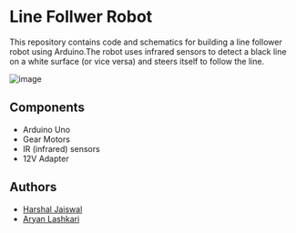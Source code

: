 
# Line Follwer Robot
This repository contains code and schematics for building a line follower robot using Arduino.The robot uses infrared sensors to detect a black line on a white surface (or vice versa) and steers itself to follow the line.

![image](https://github.com/Harhsalj23/Line-Follwer-Robot/assets/148116081/174877be-06cf-4167-8d93-401dc7649a2e)



## Components
- Arduino Uno
- Gear Motors
- IR (infrared) sensors
- 12V Adapter
## Authors

- [Harshal Jaiswal](http://www.linkedin.com/in/harshalj67)
- [Aryan Lashkari](https://www.linkedin.com/in/aryan-lashkari-9b7040256?utm_source=share&utm_campaign=share_via&utm_content=profile&utm_medium=android_app)
